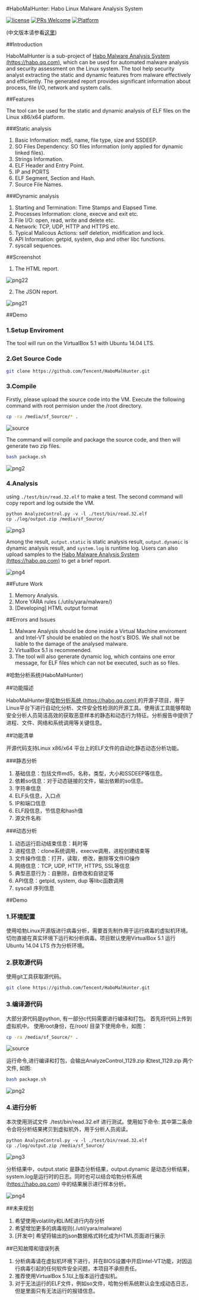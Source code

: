 #HaboMalHunter: Habo Linux Malware Analysis System

[![license](https://img.shields.io/badge/license-MIT-brightgreen.svg?style=flat)](https://github.com/Tencent/HaboMalHunter/blob/master/LICENSE)
[![PRs Welcome](https://img.shields.io/badge/PRs-welcome-brightgreen.svg)](https://github.com/Tencent/HaboMalHunter/pulls)
[![Platform](https://img.shields.io/badge/Platform-Linux-brightgreen.svg)](https://github.com/Tencent/HaboMalHunter/wiki)

(中文版本请参看[这里](#readme_cn))

##Introduction

HaboMalHunter is a sub-project of [Habo Malware Analysis System (https://habo.qq.com)](https://habo.qq.com), which can be used for automated malware analysis and security assessment on the Linux system. The tool help security analyst extracting the static and dynamic features from malware effectively and efficiently. The generated report provides significant information about process, file I/O, network and system calls.

##Features

The tool can be used for the static and dynamic analysis of ELF files on the Linux x86/x64 platform.

###Static analysis

1. Basic Information: md5, name, file type, size and SSDEEP.
2. SO Files Dependency: SO files information (only applied for dynamic linked files).
3. Strings Information.
4. ELF Header and Entry Point.
5. IP and PORTS
6. ELF Segment, Section and Hash.
7. Source File Names.

###Dynamic analysis
1. Starting and Termination: Time Stamps and Elapsed Time.
2. Processes Information: clone, execve and exit etc.
3. File I/O: open, read, write and delete etc.
4. Network: TCP, UDP, HTTP and HTTPS etc.
5. Typical Malicous Actions: self deletion, midification and lock.
6. API Information: getpid, system, dup and other libc functions.
7. syscall sequences.

##Screenshot
1. The HTML report.

![png22](https://cloud.githubusercontent.com/assets/717403/21970024/c84605a4-dbdd-11e6-908f-a77fe0c3cc66.png)

2. The JSON report.

![png21](https://cloud.githubusercontent.com/assets/717403/21969936/279f3b16-dbdd-11e6-944f-5694bf41681e.png)

##Demo
### 1.Setup Enviroment

The tool will run on the VirtualBox 5.1 with Ubuntu 14.04 LTS.

### 2.Get Source Code

```bash
git clone https://github.com/Tencent/HaboMalHunter.git
```
### 3.Compile
 
Firstly, please upload the source code into the VM.
Execute the following command with root permision under the /root directory.

```bash
cp -ra /media/sf_Source/* .
```


![source](https://cloud.githubusercontent.com/assets/717403/21881137/90ea2d7c-d8dd-11e6-8a8d-b0341d66934d.jpg)

The command will compile and package the source code, and then will generate two zip files.

```bash
bash package.sh
```

![png2](https://cloud.githubusercontent.com/assets/717403/21881200/01f37460-d8de-11e6-852f-3b48fe87b95f.png)

### 4.Analysis

using `./test/bin/read.32.elf` to make a test.
The second command will copy report and log outside the VM.

```
python AnalyzeControl.py -v -l ./test/bin/read.32.elf
cp ./log/output.zip /media/sf_Source/
```

![png3](https://cloud.githubusercontent.com/assets/717403/21881257/5b2aaf1c-d8de-11e6-8551-63c1cf8a5ad7.png)

Among the result, `output.static` is static analysis result, `output.dynamic` is dynamic analysis result, and `system.log` is runtime log. Users can also upload samples to the [Habo Malware Analysis System (https://habo.qq.com)](https://habo.qq.com) to get a brief report.

![png4](https://cloud.githubusercontent.com/assets/717403/21881288/a131b122-d8de-11e6-8e51-bba6c68de425.png)


##Future Work
1. Memory Analysis.
2. More YARA rules (./utils/yara/malware/)
3. [Developing] HTML output format

##Errors and Issues
1. Malware Analysis should be done inside a Virtual Machine enviroment and Intel-VT should be enabled on the host's BIOS. We shall not be liable to the damage of the analysed malware.
2. VirtualBox 5.1 is recommended.
3. The tool will also generate dynamic log, which contains one error message, for ELF files which can not be executed, such as so files.



#<a name="readme_cn">哈勃分析系统(HaboMalHunter)</a>

##功能描述

HaboMalHunter是[哈勃分析系统 (https://habo.qq.com) ](https://habo.qq.com)的开源子项目，用于Linux平台下进行自动化分析、文件安全性检测的开源工具。使用该工具能够帮助安全分析人员简洁高效的获取恶意样本的静态和动态行为特征。分析报告中提供了进程、文件、网络和系统调用等关键信息。

##功能清单

开源代码支持Linux x86/x64 平台上的ELF文件的自动化静态动态分析功能。

###静态分析

1. 基础信息：包括文件md5，名称，类型，大小和SSDEEP等信息。
2. 依赖so信息：对于动态链接的文件，输出依赖的so信息。
3. 字符串信息
4. ELF头信息，入口点
5. IP和端口信息
6. ELF段信息，节信息和hash值
7. 源文件名称

###动态分析

1. 动态运行启动结束信息：耗时等
2. 进程信息：clone系统调用，execve调用，进程创建结束等
3. 文件操作信息：打开，读取，修改，删除等文件IO操作
4. 网络信息：TCP, UDP, HTTP, HTTPS, SSL等信息 
5. 典型恶意行为：自删除，自修改和自锁定等
6. API信息：getpid, system, dup 等libc函数调用
7. syscall 序列信息

##Demo
### 1.环境配置

使用哈勃Linux开源版进行病毒分析，需要首先制作用于运行病毒的虚拟机环境。切勿直接在真实环境下运行和分析病毒。项目默认使用VirtualBox 5.1 运行Ubuntu 14.04 LTS 作为分析环境。

### 2.获取源代码

使用git工具获取源代码。

```bash
git clone https://github.com/Tencent/HaboMalHunter.git
```
### 3.编译源代码
 
大部分源代码是python, 有一部分c代码需要进行编译和打包。
首先将代码上传到虚拟机中。
使用root身份，在/root/ 目录下使用命令，如图：

```bash
cp -ra /media/sf_Source/* .
```
![source](https://cloud.githubusercontent.com/assets/717403/21881137/90ea2d7c-d8dd-11e6-8a8d-b0341d66934d.jpg)

运行命令,进行编译和打包，会输出AnalyzeControl_1129.zip 和test_1129.zip 两个文件, 如图:

```bash
bash package.sh
```
![png2](https://cloud.githubusercontent.com/assets/717403/21881200/01f37460-d8de-11e6-852f-3b48fe87b95f.png)

### 4.进行分析

本次使用测试文件 ./test/bin/read.32.elf 进行测试。使用如下命令:
其中第二条命令会将分析结果拷贝到虚拟机外，用于分析人员阅读。

```
python AnalyzeControl.py -v -l ./test/bin/read.32.elf
cp ./log/output.zip /media/sf_Source/
```
![png3](https://cloud.githubusercontent.com/assets/717403/21881257/5b2aaf1c-d8de-11e6-8551-63c1cf8a5ad7.png)

分析结果中，output.static 是静态分析结果，output.dynamic 是动态分析结果，system.log是运行时的日志。同时也可以结合哈勃分析系统 (https://habo.qq.com) 中的结果展示进行样本分析。

![png4](https://cloud.githubusercontent.com/assets/717403/21881288/a131b122-d8de-11e6-8e51-bba6c68de425.png)


##未来规划

1. 希望使用volatility和LiME进行内存分析
2. 希望增加更多的病毒规则(./util/yara/malware)
3. [开发中] 希望将输出的json数据格式转化成为HTML页面进行展示

##已知故障和错误列表

1. 分析病毒请在虚拟机环境下进行，并在BIOS设置中开启Intel-VT功能，对因运行病毒引起的任何软件安全问题，本项目不承担责任。
2. 推荐使用VirtualBox 5.1以上版本运行虚拟机。
3. 对于无法运行的ELF文件，例如so文件，哈勃分析系统默认会生成动态日志，但是里面只有无法运行的报错信息。
